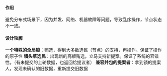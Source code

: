 #### 作用
避免分布式场景下，因为并发、网络、机器故障等问题，导致乱序操作，节点状态不一致。

#### 设计轮廓
**一个特殊的全局锁**：贿选，得到大多数选民（节点）的支持，再操作。保证了操作的原子性
**墙头草选民**：出现新的高额贿选，立马支持新提案。保证了系统的容错性。（有未提交的上轮数据，也返回给提议者）
**兼容并包的提案者**：拿到锁的提案人，发现未确认的旧数据，重新提交旧数据

